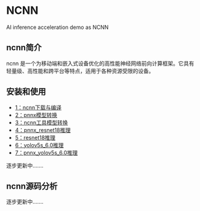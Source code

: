 # NCNN
AI inference acceleration demo as NCNN

## ncnn简介

ncnn 是一个为移动端和嵌入式设备优化的高性能神经网络前向计算框架。它具有轻量级、高性能和跨平台等特点，适用于各种资源受限的设备。

## 安装和使用
- [1：ncnn下载与编译](https://github.com/youyouf/ncnn-use/blob/main/note/1.ncnn%E4%B8%8B%E8%BD%BD%E4%B8%8E%E7%BC%96%E8%AF%91.md)
- [2：pnnx模型转换](https://github.com/youyouf/ncnn-use/blob/main/note/2.pnnx%E6%A8%A1%E5%9E%8B%E8%BD%AC%E6%8D%A2.md)
- [3：ncnn工具模型转换](https://github.com/youyouf/ncnn-use/blob/main/note/3.ncnn%E5%B7%A5%E5%85%B7%E6%A8%A1%E5%9E%8B%E8%BD%AC%E6%8D%A2.md)
- [4：pnnx_resnet18推理](https://github.com/youyouf/ncnn-use/blob/main/note/4.pnnx_resnet18%E6%8E%A8%E7%90%86.md)
- [5：resnet18推理](https://github.com/youyouf/ncnn-use/blob/main/note/5.resnet18%E6%8E%A8%E7%90%86.md)
- [6：yolov5s_6.0推理](https://github.com/youyouf/ncnn-use/blob/main/note/6.yolov5s_6.0%E6%8E%A8%E7%90%86.md)
- [7：pnnx_yolov5s_6.0推理](https://github.com/youyouf/ncnn-use/blob/main/note/7.pnnx_yolov5s_6.0%E6%8E%A8%E7%90%86.md)

逐步更新中.......

## ncnn源码分析
逐步更新中.......
